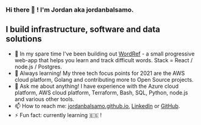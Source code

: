 ### Hi there 👋 ! I'm Jordan aka jordanbalsamo.

<!--**jordanbalsamo/jordanbalsamo** is a ✨ _special_ ✨ repository because its `README.md` (this file) appears on your GitHub profile. -->

## I build infrastructure, software and data solutions

- 🔭  In my spare time I've been building out [WordRef](https://word-ref.firebaseapp.com/) - a small progressive web-app that helps you learn and track difficult words. Stack = React / node.js / Postgres.
- 🌱  Always learning! My three tech focus points for 2021 are the AWS cloud platform, Golang and contributing more to Open Source projects.
- 💬  Ask me about anything! I have experience with the Azure cloud platform, AWS cloud platform, Terraform, Bash, SQL, Python, node.js and various other tools.
- 📫  How to reach me: [jordanbalsamo.github.io](https://jordanbalsamo.github.io/), [LinkedIn](https://www.linkedin.com/in/jordan-balsamo-b96444113/) or [GitHub](https://github.com/jordanbalsamo/).
- ⚡  Fun fact: currently learning 🇪🇸 !

